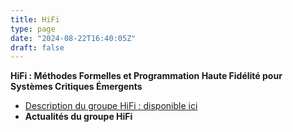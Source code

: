 ```yaml
---
title: HiFi
type: page
date: "2024-08-22T16:40:05Z"
draft: false
---
```


**HiFi : Méthodes Formelles et Programmation Haute Fidélité pour Systèmes Critiques Émergents**

  * [Description du groupe HiFi : disponible ici](/group/hifi/)
  * **Actualités du groupe HiFi**


